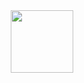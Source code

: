 <div id="header" align="center">
  <img src="https://disk.yandex.ru/client/disk/Images?idApp=client&dialog=slider&idDialog=%2Fdisk%2FImages%2Flogo%20git%20kait20%20PNG.png" width="100"/>
</div>
